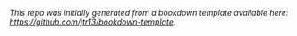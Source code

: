 *This repo was initially generated from a bookdown template available here: https://github.com/jtr13/bookdown-template.*


